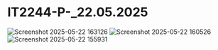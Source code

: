 # IT2244-P-_22.05.2025

![Screenshot 2025-05-22 163126](https://github.com/user-attachments/assets/4f2205ff-8b76-4f14-b726-0c8e95ed661c)
![Screenshot 2025-05-22 160526](https://github.com/user-attachments/assets/fbbfc493-075e-485e-96df-63ab68c3c1c1)
![Screenshot 2025-05-22 155931](https://github.com/user-attachments/assets/c7d0f0e6-68e9-41ec-9069-390f14280729)
